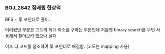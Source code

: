 ### BOJ_2842 집배원 한상덕

BFS + 투 포인터로 풀이.

어려웠던 부분은 고도의 최대 최소를 구하는 부분인데 처음엔 binary search를 두번 사용해서 찾아보려 했으나 실패.

이후 타 코드를 참조하여 투 포인터로 해결함. (고도는 mapping 사용)